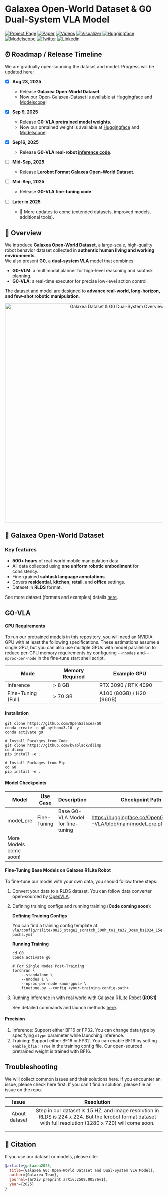 # Galaxea Open-World Dataset & G0 Dual-System VLA Model

[![Project Page](https://img.shields.io/badge/Project%20Page-000000?style=for-the-badge&logo=github)](https://opengalaxea.github.io/G0/)
[![Paper](https://img.shields.io/badge/Paper-8A2BE2?style=for-the-badge&logo=arxiv)](https://arxiv.org/abs/2509.00576v1)
[![Videos](https://img.shields.io/badge/Videos-FF0000?style=for-the-badge&logo=youtube)](https://opengalaxea.github.io/G0/)
[![Visualizer](https://img.shields.io/badge/Visualizer-FF8C00?style=for-the-badge&logo=airplayvideo)](https://opengalaxea.github.io/G0/visualizer/index.html)
[![Huggingface](https://img.shields.io/badge/Huggingface-FF6B35?style=for-the-badge&logo=huggingface)](https://huggingface.co/datasets/OpenGalaxea/Galaxea-Open-World-Dataset)
[![Modelscope](https://img.shields.io/badge/Modelscope-1890FF?style=for-the-badge&logo=alibabacloud)](https://www.modelscope.cn/datasets/Galaxea/Galaxea-Open-World-Dataset)
[![Twitter](https://img.shields.io/badge/Twitter-FF6B35?style=for-the-badge&logo=x)](https://x.com/Galaxea_x)
[![Linkedin](https://img.shields.io/badge/Linkedin-1890FF?style=for-the-badge&logo=linkedin)](https://www.linkedin.com/company/galaxeadynamics/posts/?feedView=all&viewAsMember=true)




## ⏰ Roadmap / Release Timeline

We are gradually open-sourcing the dataset and model. Progress will be updated here:

- [x] **Aug 23, 2025**  
  - Release **Galaxea Open-World Dataset**.
  - Now our Open-Galaxea-Dataset is available at [Huggingface](https://huggingface.co/datasets/OpenGalaxea/Galaxea-Open-World-Dataset) and [Modelscope](https://www.modelscope.cn/datasets/Galaxea/Galaxea-Open-World-Dataset)!

- [x] **Sep 9, 2025**  
  - Release **G0-VLA pretrained model weights**.
  - Now our pretained weight is available at [Huggingface](https://huggingface.co/OpenGalaxea/G0-VLA) and [Modelscope](https://www.modelscope.cn/models/Galaxea/G0-VLA)!

- [x] **Sep16, 2025**  
  - Release **G0-VLA real-robot [inference code](docs/inference.md)**.

- [ ] **Mid-Sep, 2025**  
  - Release **Lerobot Format Galaxea Open-World Dataset**.

- [ ] **Mid-Sep, 2025**  
  - Release **G0-VLA fine-tuning code**.

- [ ] **Later in 2025**  
  - 🔮 More updates to come (extended datasets, improved models, additional tools).


## 📌 Overview

We introduce **Galaxea Open-World Dataset**, a large-scale, high-quality robot behavior dataset collected in **authentic human living and working environments**.  
We also present **G0**, a **dual-system VLA** model that combines:

- **G0-VLM**: a multimodal planner for high-level reasoning and subtask planning.  
- **G0-VLA**: a real-time executor for precise low-level action control.

The dataset and model are designed to **advance real-world, long-horizon, and few-shot robotic manipulation**.

<p align="center">
  <img src="assets/teaser.png" alt="Galaxea Dataset & G0 Dual-System Overview" width="700"/>
</p>



## 🚀 Galaxea Open-World Dataset

### **Key features**

- **500+ hours** of real-world mobile manipulation data.
- All data collected using **one uniform robotic embodiment** for consistency.
- Fine-grained **subtask language annotations**.
- Covers **residential**, **kitchen**, **retail**, and **office** settings.
- Dataset in **RLDS** format.

See more dataset (formats and examples) details [here](docs/dataset.md).

## G0-VLA

#### GPU Requirements

To run our pretrained models in this repository, you will need an NVIDIA GPU with at least the following specifications. These estimations assume a single GPU, but you can also use multiple GPUs with model parallelism to reduce per-GPU memory requirements by configuring `--nnodes` and`--nproc-per-node` in the fine-tune start shell script. 

| Mode               | Memory Required | Example GPU              |
| ------------------ | --------------- | ------------------------ |
| Inference          | > 8 GB          | RTX 3090 / RTX 4090      |
| Fine-Tuning (Full) | > 70 GB         | A100 (80GB) / H20 (96GB) |

#### Installation

```
git clone https://github.com/OpenGalaxea/G0
conda create -n g0 python=3.10 -y 
conda activate g0

# Install Pacakges from Code
git clone https://github.com/kvablack/dlimp
cd dlimp
pip install -e .

# Install Packages from Pip
cd G0
pip install -e .
```

#### Model Checkpoints

| Model                  | Use Case    | Description                       | Checkpoint Path                                              |
| ---------------------- | ----------- | --------------------------------- | ------------------------------------------------------------ |
| model_pre              | Fine-Tuning | Base G0-VLA Model for fine-tuning | https://huggingface.co/OpenGalaxea/G0-VLA/blob/main/model_pre.pt |
| More Models come soon! |             |                                   |                                                              |

#### Fine-Tuning Base Models on Galaxea R1Lite Robot

To fine-tune our model with your own data, you should follow three steps:

1. Convert your data to a RLDS dataset. You can follow data converter open-sourced by  [OpenVLA](https://github.com/moojink/rlds_dataset_builder).

2. Defining training configs and running training (**Code coming soon**):

   **Defining Training Configs**

   You can find a training config template at `vla/config/r1lite/0825_stage2_scratch_500h_to1_ta32_3cam_bs1024_15epochs.yml`

   **Running Training**

   ```
   cd G0
   conda activate g0
   
   # For Single Nodes Post-Training
   torchrun \
       --standalone \
       --nnodes 1 \
       --nproc-per-node <num-gpus> \
       finetune.py --config <your-training-config-path>

3. Running Inference in with real world with Galaxea R1Lite Robot **(ROS1)**

   See detailed commands and launch methods [here](docs/inference.md).


#### Precision

1. Inference: Support either BF16 or FP32. You can change data type by specifying `dtype` parameter while launching inference.
2. Training: Support either BF16 or FP32. You can enable BF16 by setting `enable_bf16: True` in the training config file. Our open-sourced pretrained weight is trained with BF16.

## Troubleshooting

We will collect common issues and their solutions here. If you encounter an issue, please check here first. If you can't find a solution, please file an issue on the repo.

|     Issue     |                          Resolution                          |
| :-----------: | :----------------------------------------------------------: |
| About dataset | Step in our dataset is 15 HZ, and image resolution in RLDS is 224 x 224. But the lerobot format dataset with full resolution (1280 x 720) will come soon. |
|               |                                                              |
|               |                                                              |


## 📜 Citation

If you use our dataset or models, please cite:

```bibtex
@article{galaxea2025,
  title={Galaxea G0: Open-World Dataset and Dual-System VLA Model},
  author={Galaxea Team},
  journal={arXiv preprint arXiv:2509.00576v1},
  year={2025}
}
```